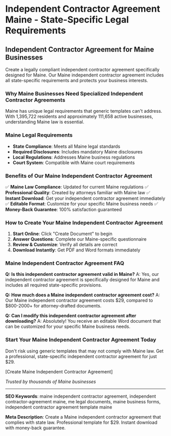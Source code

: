 # Independent Contractor Agreement Maine - State-Specific Legal Requirements

## Independent Contractor Agreement for Maine Businesses

Create a legally compliant independent contractor agreement specifically designed for Maine. Our Maine independent contractor agreement includes all state-specific requirements and protects your business interests.

### Why Maine Businesses Need Specialized Independent Contractor Agreements

Maine has unique legal requirements that generic templates can't address. With 1,395,722 residents and approximately 111,658 active businesses, understanding Maine law is essential.

### Maine Legal Requirements

- **State Compliance**: Meets all Maine legal standards
- **Required Disclosures**: Includes mandatory Maine disclosures
- **Local Regulations**: Addresses Maine business regulations
- **Court System**: Compatible with Maine court requirements

### Benefits of Our Maine Independent Contractor Agreement

✅ **Maine Law Compliance**: Updated for current Maine regulations
✅ **Professional Quality**: Created by attorneys familiar with Maine law
✅ **Instant Download**: Get your independent contractor agreement immediately
✅ **Editable Format**: Customize for your specific Maine business needs
✅ **Money-Back Guarantee**: 100% satisfaction guaranteed

### How to Create Your Maine Independent Contractor Agreement

1. **Start Online**: Click "Create Document" to begin
2. **Answer Questions**: Complete our Maine-specific questionnaire
3. **Review & Customize**: Verify all details are correct
4. **Download Instantly**: Get PDF and Word formats immediately

### Maine Independent Contractor Agreement FAQ

**Q: Is this independent contractor agreement valid in Maine?**
A: Yes, our independent contractor agreement is specifically designed for Maine and includes all required state-specific provisions.

**Q: How much does a Maine independent contractor agreement cost?**
A: Our Maine independent contractor agreement costs $29, compared to $800-2000+ for attorney-drafted documents.

**Q: Can I modify this independent contractor agreement after downloading?**
A: Absolutely! You receive an editable Word document that can be customized for your specific Maine business needs.

### Start Your Maine Independent Contractor Agreement Today

Don't risk using generic templates that may not comply with Maine law. Get a professional, state-specific independent contractor agreement for just $29.

[Create Maine Independent Contractor Agreement]

_Trusted by thousands of Maine businesses_

---

**SEO Keywords**: maine independent contractor agreement, independent contractor-agreement maine, me legal documents, maine business forms, independent contractor agreement template maine

**Meta Description**: Create a Maine independent contractor agreement that complies with state law. Professional template for $29. Instant download with money-back guarantee.
